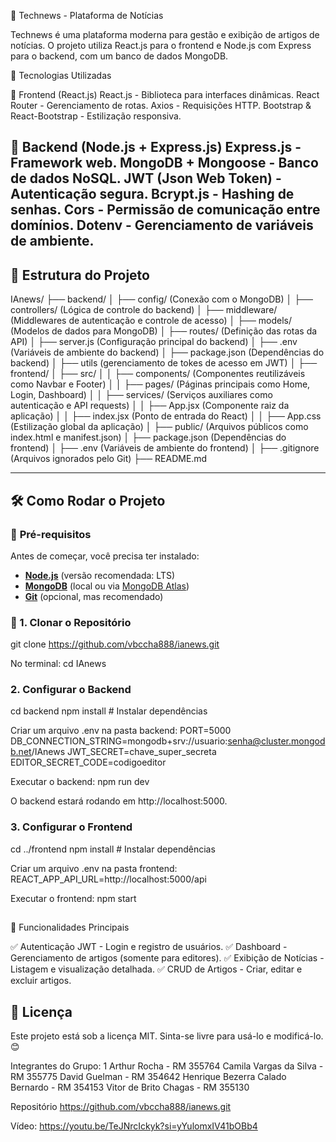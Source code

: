 📰 Technews - Plataforma de Notícias

Technews é uma plataforma moderna para gestão e exibição de artigos de notícias. O projeto utiliza React.js para o frontend e Node.js com Express para o backend, com um banco de dados MongoDB.

🚀 Tecnologias Utilizadas

🔹 Frontend (React.js)
React.js - Biblioteca para interfaces dinâmicas.
React Router - Gerenciamento de rotas.
Axios - Requisições HTTP.
Bootstrap & React-Bootstrap - Estilização responsiva.

🔹 Backend (Node.js + Express.js)
Express.js - Framework web.
MongoDB + Mongoose - Banco de dados NoSQL.
JWT (Json Web Token) - Autenticação segura.
Bcrypt.js - Hashing de senhas.
Cors - Permissão de comunicação entre domínios.
Dotenv - Gerenciamento de variáveis de ambiente.
---

## 📂 Estrutura do Projeto

IAnews/
├── backend/
│   ├── config/ (Conexão com o MongoDB)
│   ├── controllers/ (Lógica de controle do backend)
│   ├── middleware/ (Middlewares de autenticação e controle de acesso)
│   ├── models/ (Modelos de dados para MongoDB)
│   ├── routes/ (Definição das rotas da API)
│   ├── server.js (Configuração principal do backend)
│   ├── .env (Variáveis de ambiente do backend)
│   ├── package.json (Dependências do backend)
│   ├── utils (gerenciamento de tokes de acesso em JWT)
│
├── frontend/
│   ├── src/
│   │   ├── components/ (Componentes reutilizáveis como Navbar e Footer)
│   │   ├── pages/ (Páginas principais como Home, Login, Dashboard)
│   │   ├── services/ (Serviços auxiliares como autenticação e API requests)
│   │   ├── App.jsx (Componente raiz da aplicação)
│   │   ├── index.jsx (Ponto de entrada do React)
│   │   ├── App.css (Estilização global da aplicação)
│   ├── public/ (Arquivos públicos como index.html e manifest.json)
│   ├── package.json (Dependências do frontend)
│   ├── .env (Variáveis de ambiente do frontend)
│
├── .gitignore (Arquivos ignorados pelo Git)
├── README.md

---

## 🛠️ Como Rodar o Projeto

### 🔹 **Pré-requisitos**
Antes de começar, você precisa ter instalado:
- **[Node.js](https://nodejs.org/)** (versão recomendada: LTS)
- **[MongoDB](https://www.mongodb.com/)** (local ou via [MongoDB Atlas](https://www.mongodb.com/cloud/atlas))
- **[Git](https://git-scm.com/)** (opcional, mas recomendado)

### 🔹 1. Clonar o Repositório
git clone https://github.com/vbccha888/ianews.git

No terminal:
cd IAnews

###  2. Configurar o Backend
cd backend
npm install  # Instalar dependências

Criar um arquivo .env na pasta backend:
PORT=5000
DB_CONNECTION_STRING=mongodb+srv://usuario:senha@cluster.mongodb.net/IAnews
JWT_SECRET=chave_super_secreta
EDITOR_SECRET_CODE=codigoeditor

Executar o backend:
npm run dev

O backend estará rodando em http://localhost:5000.

### 3. Configurar o Frontend
cd ../frontend
npm install  # Instalar dependências

Criar um arquivo .env na pasta frontend:
REACT_APP_API_URL=http://localhost:5000/api

Executar o frontend:
npm start

##
🚀 Funcionalidades Principais

✅ Autenticação JWT - Login e registro de usuários.
✅ Dashboard - Gerenciamento de artigos (somente para editores).
✅ Exibição de Notícias - Listagem e visualização detalhada.
✅ CRUD de Artigos - Criar, editar e excluir artigos.

## 📜 Licença
Este projeto está sob a licença MIT. Sinta-se livre para usá-lo e modificá-lo. 😊

Integrantes do Grupo: 1
Arthur Rocha - RM 355764
Camila Vargas da Silva - RM 355775 
David Guelman - RM 354642
Henrique Bezerra Calado Bernardo - RM 354153 
Vitor de Brito Chagas - RM 355130

Repositório
https://github.com/vbccha888/ianews.git

Vídeo: 
https://youtu.be/TeJNrcIckyk?si=yYulomxIV41bOBb4
